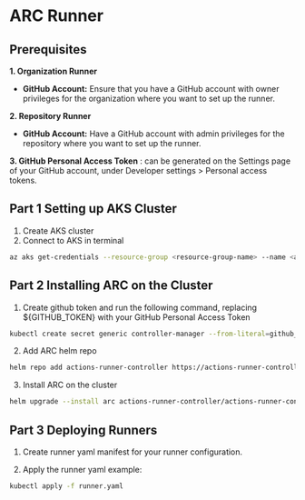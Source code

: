 # ARC Runner
## Prerequisites 
**1. Organization Runner**

- **GitHub Account:** Ensure that you have a GitHub account with owner privileges for the organization where you want to set up the runner.
  
**2. Repository Runner**

- **GitHub Account:** Have a GitHub account with admin privileges for the repository where you want to set up the runner.


**3. GitHub Personal Access Token** : can be generated on the Settings page of your GitHub account, under Developer settings > Personal access tokens.

## Part 1 Setting up AKS Cluster 
1. Create AKS cluster 
2. Connect to AKS in terminal
```bash 
az aks get-credentials --resource-group <resource-group-name> --name <aks-cluster-name>
```
## Part 2 Installing ARC on the Cluster 
1. Create github token and run the following command, replacing ${GITHUB_TOKEN} with your GitHub Personal Access Token 
```bash 
kubectl create secret generic controller-manager --from-literal=github_token=${GITHUB_TOKEN}
```

2. Add ARC helm repo 
```bash
helm repo add actions-runner-controller https://actions-runner-controller.github.io/actions-runner-controller
```

3. Install ARC on the cluster
```bash
helm upgrade --install arc actions-runner-controller/actions-runner-controller --set certManagerEnabled=false
```
## Part 3 Deploying Runners 
1. Create runner yaml manifest for your runner configuration.

2. Apply the runner yaml
example:
```bash
kubectl apply -f runner.yaml
```
